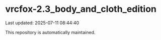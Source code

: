 # vrcfox-2.3_body_and_cloth_edition

Last updated: 2025-07-11 08:44:40

This repository is automatically maintained.
